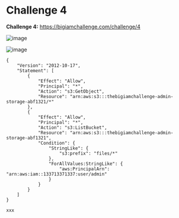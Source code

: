 # Challenge 4

**Challenge 4:** https://bigiamchallenge.com/challenge/4

![image](https://github.com/h4md153v63n/CloudSec/assets/5091265/cdbab321-9873-4577-9033-2a969f2c0eef)

![image](https://github.com/h4md153v63n/CloudSec/assets/5091265/66e7fe21-902c-4a14-85df-8f3c74bc4a44)




```
{
    "Version": "2012-10-17",
    "Statement": [
        {
            "Effect": "Allow",
            "Principal": "*",
            "Action": "s3:GetObject",
            "Resource": "arn:aws:s3:::thebigiamchallenge-admin-storage-abf1321/*"
        },
        {
            "Effect": "Allow",
            "Principal": "*",
            "Action": "s3:ListBucket",
            "Resource": "arn:aws:s3:::thebigiamchallenge-admin-storage-abf1321",
            "Condition": {
                "StringLike": {
                    "s3:prefix": "files/*"
                },
                "ForAllValues:StringLike": {
                    "aws:PrincipalArn": "arn:aws:iam::133713371337:user/admin"
                }
            }
        }
    ]
}
```

```
xxx
```



